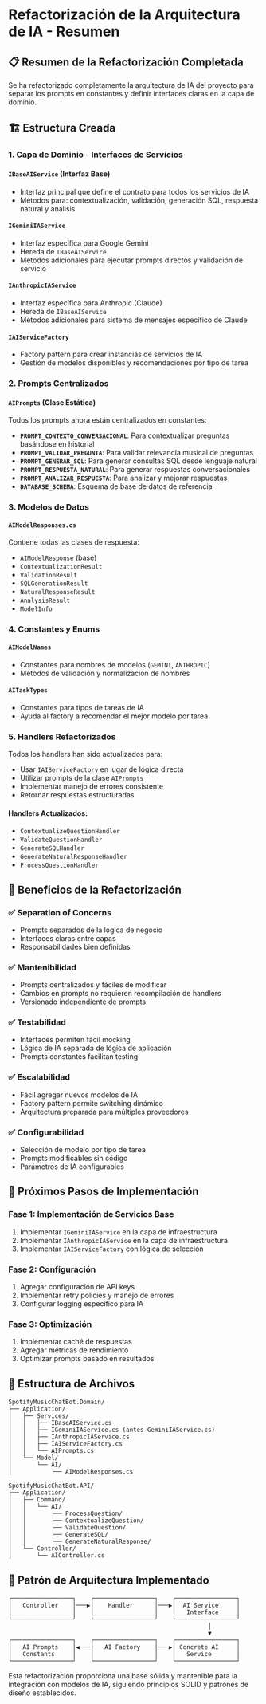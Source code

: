 # Refactorización de la Arquitectura de IA - Resumen

## 📋 Resumen de la Refactorización Completada

Se ha refactorizado completamente la arquitectura de IA del proyecto para separar los prompts en constantes y definir interfaces claras en la capa de dominio.

## 🏗️ Estructura Creada

### 1. **Capa de Dominio - Interfaces de Servicios**

#### `IBaseAIService` (Interfaz Base)
- Interfaz principal que define el contrato para todos los servicios de IA
- Métodos para: contextualización, validación, generación SQL, respuesta natural y análisis

#### `IGeminiIAService` 
- Interfaz específica para Google Gemini
- Hereda de `IBaseAIService`
- Métodos adicionales para ejecutar prompts directos y validación de servicio

#### `IAnthropicIAService`
- Interfaz específica para Anthropic (Claude)
- Hereda de `IBaseAIService`
- Métodos adicionales para sistema de mensajes específico de Claude

#### `IAIServiceFactory`
- Factory pattern para crear instancias de servicios de IA
- Gestión de modelos disponibles y recomendaciones por tipo de tarea

### 2. **Prompts Centralizados**

#### `AIPrompts` (Clase Estática)
Todos los prompts ahora están centralizados en constantes:

- **`PROMPT_CONTEXTO_CONVERSACIONAL`**: Para contextualizar preguntas basándose en historial
- **`PROMPT_VALIDAR_PREGUNTA`**: Para validar relevancia musical de preguntas
- **`PROMPT_GENERAR_SQL`**: Para generar consultas SQL desde lenguaje natural
- **`PROMPT_RESPUESTA_NATURAL`**: Para generar respuestas conversacionales
- **`PROMPT_ANALIZAR_RESPUESTA`**: Para analizar y mejorar respuestas
- **`DATABASE_SCHEMA`**: Esquema de base de datos de referencia

### 3. **Modelos de Datos**

#### `AIModelResponses.cs`
Contiene todas las clases de respuesta:
- `AIModelResponse` (base)
- `ContextualizationResult`
- `ValidationResult`
- `SQLGenerationResult`
- `NaturalResponseResult`
- `AnalysisResult`
- `ModelInfo`

### 4. **Constantes y Enums**

#### `AIModelNames`
- Constantes para nombres de modelos (`GEMINI`, `ANTHROPIC`)
- Métodos de validación y normalización de nombres

#### `AITaskTypes`
- Constantes para tipos de tareas de IA
- Ayuda al factory a recomendar el mejor modelo por tarea

### 5. **Handlers Refactorizados**

Todos los handlers han sido actualizados para:
- Usar `IAIServiceFactory` en lugar de lógica directa
- Utilizar prompts de la clase `AIPrompts`
- Implementar manejo de errores consistente
- Retornar respuestas estructuradas

#### Handlers Actualizados:
- `ContextualizeQuestionHandler`
- `ValidateQuestionHandler`
- `GenerateSQLHandler`
- `GenerateNaturalResponseHandler`
- `ProcessQuestionHandler`

## 🎯 Beneficios de la Refactorización

### ✅ **Separation of Concerns**
- Prompts separados de la lógica de negocio
- Interfaces claras entre capas
- Responsabilidades bien definidas

### ✅ **Mantenibilidad**
- Prompts centralizados y fáciles de modificar
- Cambios en prompts no requieren recompilación de handlers
- Versionado independiente de prompts

### ✅ **Testabilidad**
- Interfaces permiten fácil mocking
- Lógica de IA separada de lógica de aplicación
- Prompts constantes facilitan testing

### ✅ **Escalabilidad**
- Fácil agregar nuevos modelos de IA
- Factory pattern permite switching dinámico
- Arquitectura preparada para múltiples proveedores

### ✅ **Configurabilidad**
- Selección de modelo por tipo de tarea
- Prompts modificables sin código
- Parámetros de IA configurables

## 🔧 Próximos Pasos de Implementación

### Fase 1: Implementación de Servicios Base
1. Implementar `IGeminiIAService` en la capa de infraestructura
2. Implementar `IAnthropicIAService` en la capa de infraestructura
3. Implementar `IAIServiceFactory` con lógica de selección

### Fase 2: Configuración
1. Agregar configuración de API keys
2. Implementar retry policies y manejo de errores
3. Configurar logging específico para IA

### Fase 3: Optimización
1. Implementar caché de respuestas
2. Agregar métricas de rendimiento
3. Optimizar prompts basado en resultados

## 📁 Estructura de Archivos

```
SpotifyMusicChatBot.Domain/
├── Application/
│   ├── Services/
│   │   ├── IBaseAIService.cs
│   │   ├── IGeminiIAService.cs (antes GeminiIAService.cs)
│   │   ├── IAnthropicIAService.cs
│   │   ├── IAIServiceFactory.cs
│   │   └── AIPrompts.cs
│   └── Model/
│       └── AI/
│           └── AIModelResponses.cs

SpotifyMusicChatBot.API/
├── Application/
│   ├── Command/
│   │   └── AI/
│   │       ├── ProcessQuestion/
│   │       ├── ContextualizeQuestion/
│   │       ├── ValidateQuestion/
│   │       ├── GenerateSQL/
│   │       └── GenerateNaturalResponse/
│   └── Controller/
│       └── AIController.cs
```

## 🎨 Patrón de Arquitectura Implementado

```
┌─────────────────┐    ┌─────────────────┐    ┌─────────────────┐
│   Controller    │───▶│    Handler      │───▶│  AI Service     │
│                 │    │                 │    │   Interface     │
└─────────────────┘    └─────────────────┘    └─────────────────┘
                                                        │
                                                        ▼
┌─────────────────┐    ┌─────────────────┐    ┌─────────────────┐
│   AI Prompts    │◀───│   AI Factory    │───▶│ Concrete AI     │
│   Constants     │    │                 │    │   Service       │
└─────────────────┘    └─────────────────┘    └─────────────────┘
```

Esta refactorización proporciona una base sólida y mantenible para la integración con modelos de IA, siguiendo principios SOLID y patrones de diseño establecidos.
